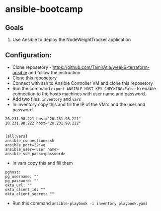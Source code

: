 # ansible-bootcamp

## Goals
1. Use Ansible to deploy the NodeWeightTracker application

## Configuration:
* Clone reposetory - https://github.com/TamirAtia/week6-terraform-ansible and follow the instruction
* Clone this reposetory
* Connect with ssh to Ansible Controller VM and clone this reposetory
* Run the command `export ANSIBLE_HOST_KEY_CHECKING=False` to enable connection to the hosts machines with user name and password.
* Add two files, `inventory` and `vars`
* In inventory copy this and fill the IP of the VM's and the user and password

```
20.231.98.221 host="20.231.98.221" 
20.231.98.222 host="20.231.98.222"
  

[all:vars]
ansible_connection=ssh
ansible_port=22:wq
ansible_user=<user name> 
ansible_ssh_pass=<password>
```

* In vars copy this and fill them
```
pghost: 
pg_username: ""
pg_password: ""
okta_url: ""
okta_client_id: ""
okta_client_secret: ""

```
* Run this command `ansible-playbook -i inventory playbook.yaml`
